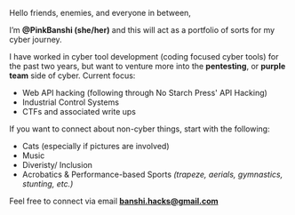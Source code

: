 Hello friends, enemies, and everyone in between,

I’m **@PinkBanshi (she/her)** and this will act as a portfolio of sorts for my cyber journey. 

I have worked in cyber tool development (coding focused cyber tools) for the past two years, but want to venture more into the **pentesting**, or **purple team** side of cyber. 
Current focus:
- Web API hacking (following through No Starch Press' API Hacking)
- Industrial Control Systems
- CTFs and associated write ups

If you want to connect about non-cyber things, start with the following:
- Cats (especially if pictures are involved)
- Music 
- Diveristy/ Inclusion
- Acrobatics & Performance-based Sports *(trapeze, aerials, gymnastics, stunting, etc.)*

Feel free to connect via email **banshi.hacks@gmail.com**

